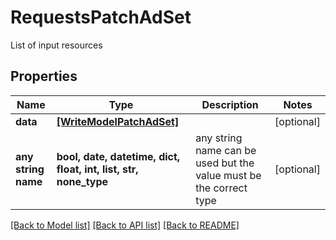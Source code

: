 # RequestsPatchAdSet

List of input resources

## Properties
Name | Type | Description | Notes
------------ | ------------- | ------------- | -------------
**data** | [**[WriteModelPatchAdSet]**](WriteModelPatchAdSet.md) |  | [optional] 
**any string name** | **bool, date, datetime, dict, float, int, list, str, none_type** | any string name can be used but the value must be the correct type | [optional]

[[Back to Model list]](../README.md#documentation-for-models) [[Back to API list]](../README.md#documentation-for-api-endpoints) [[Back to README]](../README.md)


